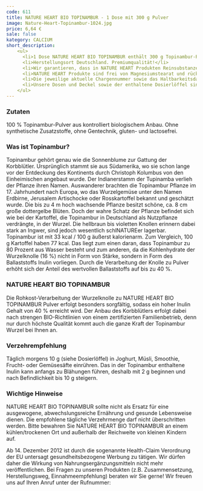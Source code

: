 ```yaml
---
code: 611
title: NATURE HEART BIO TOPINAMBUR - 1 Dose mit 300 g Pulver
image: Nature-Heart-Topinambur-1024.jpg
price: 6,64 €
sale: false
kategory: CALCIUM
short_description: 
    <ul>
      <li>1 Dose NATURE HEART BIO TOPINAMBUR enthält 300 g Topinambur-Pulver mit 40 % Inulin.</li>
      <li>Herstellungsort Deutschland. Premiumqualität!</li>
      <li>Wir garantieren, dass in NATURE HEART Produkten Reinsubstanzen enthalten sind ohne künstliche Zusatzstoffe.</li>
      <li>NATURE HEART Produkte sind frei von Magnesiumstearat und rückstandskontrolliert.</li>
      <li>Die jeweilige aktuelle Chargennummer sowie das Haltbarkeitsdatum finden Sie auf dem NATURE HEART Produktetikett.</li>
      <li>Unsere Dosen und Deckel sowie der enthaltene Dosierlöffel sind frei von BPA (Bisphenol A).</li>
    </ul>
---
```

<h3>Zutaten</h3>
<p>
  100 % Topinambur-Pulver aus kontrolliert biologischem Anbau. Ohne synthetische Zusatzstoffe, ohne Gentechnik, gluten- und lactosefrei.
</p>

<h3>Was ist Topinambur?</h3>
<p>
  Topinambur gehört genau wie die Sonnenblume zur Gattung der Korbblütler. Ursprünglich stammt sie aus Südamerika, wo sie schon lange vor der Entdeckung des Kontinents durch Christoph Kolumbus von den Einheimischen angebaut wurde. Der Indianerstamm der Tupinamba verlieh der Pflanze ihren Namen. Auswanderer brachten die Topinambur Pflanze im 17. Jahrhundert nach Europa, wo das Wurzelgemüse unter den Namen Erdbirne, Jerusalem Artischocke oder Rosskartoffel bekannt und geschätzt wurde.
  Die bis zu 4 m hoch wachsende Pflanze besitzt schöne, ca. 8 cm große dottergelbe Blüten. Doch der wahre Schatz der Pflanze befindet sich wie bei der Kartoffel, die Topinambur in Deutschland als Nutzpflanze verdrängte, in der Wurzel. Die hellbraun bis violetten Knollen erinnern dabei stark an Ingwer, sind jedoch wesentlich schlNATUREer lagerbar.
  Topinambur ist mit 33 kcal / 100 g äußerst kalorienarm. Zum Vergleich, 100 g Kartoffel haben 77 kcal. Das liegt zum einen daran, dass Topinambur zu 80 Prozent aus Wasser besteht und zum anderen, da die Kohlenhydrate der Wurzelknolle (16 %) nicht in Form von Stärke, sondern in Form des Ballaststoffs Inulin vorliegen. Durch die Verarbeitung der Knolle zu Pulver erhöht sich der Anteil des wertvollen Ballaststoffs auf bis zu 40 %.
</p>

<h3>NATURE HEART BIO TOPINAMBUR</h3>
<p>
  Die Rohkost-Verarbeitung der Wurzelknolle zu NATURE HEART BIO TOPINAMBUR Pulver erfolgt besonders sorgfältig, sodass ein hoher Inulin Gehalt von 40 % erreicht wird. Der Anbau des Korbblütlers erfolgt dabei nach strengen BIO-Richtlinien von einem zertifizierten Familienbetrieb, denn nur durch höchste Qualität kommt auch die ganze Kraft der Topinambur Wurzel bei Ihnen an.
</p>

<h3>Verzehrempfehlung</h3>
<p>
  Täglich morgens 10 g (siehe Dosierlöffel) in Joghurt, Müsli, Smoothie, Frucht- oder Gemüsesäfte einrühren. Das in der Topinambur enthaltene Inulin kann anfangs zu Blähungen führen, deshalb mit 2 g beginnen und nach Befindlichkeit bis 10 g steigern.
</p>

<h3>Wichtige Hinweise</h3>
<p>
  NATURE HEART BIO TOPINAMBUR sollte nicht als Ersatz für eine ausgewogene, abwechslungsreiche Ernährung und gesunde Lebensweise dienen. Die empfohlene tägliche Verzehrmenge darf nicht überschritten werden. Bitte bewahren Sie NATURE HEART BIO TOPINAMBUR an einem kühlen/trockenen Ort und außerhalb der Reichweite von kleinen Kindern auf.
</p>
<p>
  Ab 14. Dezember 2012 ist durch die sogenannte Health-Claim Verordnung der EU untersagt gesundheitsbezogene Werbung zu tätigen. Wir dürfen daher die Wirkung von Nahrungsergänzungsmitteln nicht mehr veröffentlichen. Bei Fragen zu unseren Produkten (z.B. Zusammensetzung, Herstellungsweg, Einnahmeempfehlung) beraten wir Sie gerne! Wir freuen uns auf Ihren Anruf unter der Rufnummer:
</p>
